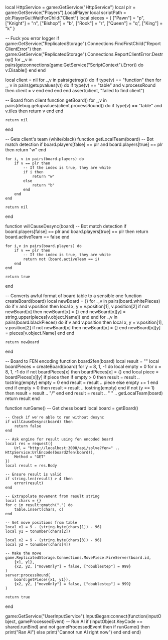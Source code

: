 local HttpService = game:GetService("HttpService")
local plr = game:GetService("Players").LocalPlayer
local scriptPath = plr.PlayerGui:WaitForChild("Client")
local pieces = {
	["Pawn"] = "p",
	["Knight"] = "n",
	["Bishop"] = "b",
	["Rook"] = "r",
	["Queen"] = "q",
	["King"] = "k"
}

-- Fuck you error logger
if game:GetService("ReplicatedStorage").Connections:FindFirstChild("ReportClientError") then
    game:GetService("ReplicatedStorage").Connections.ReportClientError:Destroy()
    for _,v in pairs(getconnections(game:GetService("ScriptContext").Error)) do
        v:Disable()
    end
end

local client = nil
for _,v in pairs(getreg()) do
    if type(v) == "function" then
        for _, v in pairs(getupvalues(v)) do
            if type(v) == "table" and v.processRound then
                client = v
            end
        end
    end
end
assert(client, "failed to find client")


-- Board from client
function getBoard()
    for _,v in pairs(debug.getupvalues(client.processRound)) do
        if type(v) == "table" and v.tiles then
            return v
        end
    end

    return nil
end

-- Gets client's team (white/black)
function getLocalTeam(board)
    -- Bot match detection
    if board.players[false] == plr and board.players[true] == plr then
        return "w"
    end
    
    for i, v in pairs(board.players) do
        if v == plr then
            -- If the index is true, they are white
            if i then
                return "w"
            else
                return "b"
            end
        end
    end

    return nil
end

function willCauseDesync(board)
    -- Bot match detection
    if board.players[false] == plr and board.players[true] == plr then
        return board.activeTeam == false
    end

    for i,v in pairs(board.players) do
        if v == plr then
            -- If the index is true, they are white
            return not (board.activeTeam == i)
        end
    end
    
    return true
end

-- Converts awful format of board table to a sensible one
function createBoard(board)
    local newBoard = {}
    for _,v in pairs(board.whitePieces) do
        if v and v.position then
            local x, y = v.position[1], v.position[2]
            if not newBoard[x] then
                newBoard[x] = {}
            end
            newBoard[x][y] = string.upper(pieces[v.object.Name])
        end
    end
    for _,v in pairs(board.blackPieces) do
        if v and v.position then
            local x, y = v.position[1], v.position[2]
            if not newBoard[x] then
                newBoard[x] = {}
            end
            newBoard[x][y] = pieces[v.object.Name]
        end
    end

    return newBoard
end

-- Board to FEN encoding
function board2fen(board)
    local result = ""
    local boardPieces = createBoard(board)
    for y = 8, 1, -1 do
        local empty = 0
        for x = 8, 1, -1 do
            if not boardPieces[x] then boardPieces[x] = {} end
            local piece = boardPieces[x][y]
            if piece then
                if empty > 0 then
                    result = result .. tostring(empty)
                    empty = 0
                end
                result = result .. piece
            else
                empty += 1
            end
        end
        if empty > 0 then
            result = result .. tostring(empty)
        end
        if not (y == 1) then
            result = result .. "/"
        end
    end
    result = result .. " " .. getLocalTeam(board)
    return result
end

function runGame()
    -- Get chess board
    local board = getBoard()
    
    -- Check if we're able to run without desync
    if willCauseDesync(board) then
        return false
    end

    -- Ask engine for result using fen encoded board
    local res = request({
        Url = "http://localhost:3000/api/solve?fen=" .. HttpService:UrlEncode(board2fen(board)),
        Method = "GET"
    })
    local result = res.Body

    -- Ensure result is valid
    if string.len(result) > 4 then
        error(result)
    end

    -- Extrapolate movement from result string
    local chars = {}
    for c in result:gmatch(".") do
	    table.insert(chars, c)
    end

    -- Get move positions from table
    local x1 = 9 - (string.byte(chars[1]) - 96)
    local y1 = tonumber(chars[2])
    
    local x2 = 9 - (string.byte(chars[3]) - 96)
    local y2 = tonumber(chars[4])

    -- Make the move
    game.ReplicatedStorage.Connections.MovePiece:FireServer(board.id,
        {x1, y1},
        {x2, y2, ["moveOnly"] = false, ["doublestep"] = 999}
    )
    server:processRound(
        board:getPiece({x1, y1}),
        {x2, y2, ["moveOnly"] = false, ["doublestep"] = 999}
    )
    
    return true
end

game:GetService("UserInputService").InputBegan:connect(function(inputObject, gameProcessedEvent)
    -- Run AI
    if (inputObject.KeyCode == shared.runBind) and not gameProcessedEvent then
        if runGame() then
            print("Ran AI")
        else
            print("Cannot run AI right now")
        end
    end
end)
